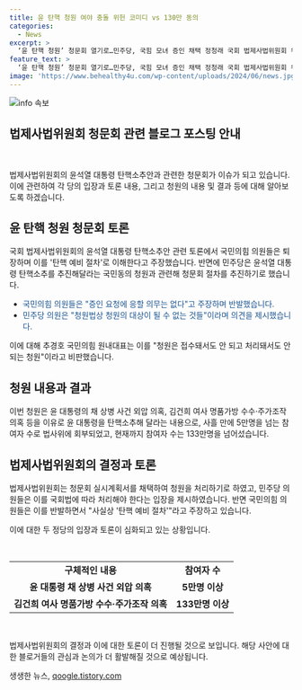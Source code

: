 ```yaml
---
title: 윤 탄핵 청원 여야 충돌 위헌 코미디 vs 130만 동의
categories:
  - News
excerpt: >
  ‘윤 탄핵 청원’ 청문회 열기로…민주당, 국힘 모녀 증인 채택 정청래 국회 법제사법위원회 위원장은 국민의힘 의원들이 퇴장한 가운데 윤석열 대통령 탄핵 소추안 즉각 발의 요청에 관한 청원 관련 청문회 실시계획서 채택 건을 처리했다. 청문회는 19일과 26일 두 차례에 걸쳐 열리며, 김건희 여사 모녀를 증인으로 채택했다. 국민의힘은 이를 탄핵 예비 절차라고 주장하며 증인 요청에 응할 의무는 없다고 반발했다. 하지만 민주당은 국회법에 따라 처리하여 청문회 실시 계획서 채택 표결을 강행했다. 133만명이 넘는 국민들이 참여한 ‘윤 대통령 탄핵소추’ 청원은 사흘 만에 5만명을 넘겨 법사위에 회부됐다.
feature_text: >
  ‘윤 탄핵 청원’ 청문회 열기로…민주당, 국힘 모녀 증인 채택 정청래 국회 법제사법위원회 위원장은 국민의힘 의원들이 퇴장한 가운데 윤석열 대통령 탄핵 소추안 즉각 발의 요청에 관한 청원 관련 청문회 실시계획서 채택 건을 처리했다. 청문회는 19일과 26일 두 차례에 걸쳐 열리며, 김건희 여사 모녀를 증인으로 채택했다. 국민의힘은 이를 탄핵 예비 절차라고 주장하며 증인 요청에 응할 의무는 없다고 반발했다. 하지만 민주당은 국회법에 따라 처리하여 청문회 실시 계획서 채택 표결을 강행했다. 133만명이 넘는 국민들이 참여한 ‘윤 대통령 탄핵소추’ 청원은 사흘 만에 5만명을 넘겨 법사위에 회부됐다.
image: 'https://www.behealthy4u.com/wp-content/uploads/2024/06/news.jpg'
---
```


<p><img src="https://www.behealthy4u.com/wp-content/uploads/2024/06/news.jpg" alt="info 속보" /></p>

<h2 data-ke-size="size26">법제사법위원회 청문회 관련 블로그 포스팅 안내</h2>

<p data-ke-size="size16">&nbsp;</p>

<p>법제사법위원회의 윤석열 대통령 탄핵소추안과 관련한 청문회가 이슈가 되고 있습니다. 이에 관련하여 각 당의 입장과 토론 내용, 그리고 청원의 내용 및 결과 등에 대해 알아보도록 하겠습니다.</p>

<h2 data-ke-size="size24">윤 탄핵 청원 청문회 토론</h2>

<p>국회 법제사법위원회의 윤석열 대통령 탄핵소추안 관련 토론에서 국민의힘 의원들은 퇴장하며 이를 '탄핵 예비 절차'로 이해한다고 주장했습니다. 반면에 민주당은 윤석열 대통령 탄핵소추를 추진해달라는 국민동의 청원과 관련해 청문회 절차를 추진하기로 했습니다.</p>

<ul>
  <li><span style="color: #1a5490;">국민의힘 의원들은 &quot;증인 요청에 응할 의무는 없다&quot;고 주장하며 반발했습니다.</span></li>
  <li><span style="color: #1a5490;">민주당 의원은 &quot;청원법상 청원의 대상이 될 수 없는 것들&quot;이라며 의견을 제시했습니다.</span></li>
</ul>

<p>이에 대해 추경호 국민의힘 원내대표는 이를 "청원은 접수돼서도 안 되고 처리돼서도 안 되는 청원"이라고 비판했습니다.</p>

<h2 data-ke-size="size24">청원 내용과 결과</h2>

<p>이번 청원은 윤 대통령의 채 상병 사건 외압 의혹, 김건희 여사 명품가방 수수·주가조작 의혹 등을 이유로 윤 대통령을 탄핵소추해 달라는 내용으로, 사흘 만에 5만명을 넘는 참여자 수로 법사위에 회부되었고, 현재까지 참여자 수는 133만명을 넘어섰습니다.</p>

<h2 data-ke-size="size24">법제사법위원회의 결정과 토론</h2>

<p>법제사법위원회는 청문회 실시계획서를 채택하여 청원을 처리하기로 하였고, 민주당 의원들은 이를 국회법에 따라 처리해야 한다는 입장을 제시하였습니다. 반면 국민의힘 의원들은 이를 반발하면서 "사실상 '탄핵 예비 절차'"라고 주장하고 있습니다.</p>

<p>이에 대한 두 정당의 입장과 토론이 심화되고 있는 상황입니다.</p>

<p data-ke-size="size16">&nbsp;</p>

<table>
  <tbody>
    <tr>
      <td style="text-align: center; height: 17px;"><b>구체적인 내용</b></td>
      <td style="text-align: center; height: 17px;"><b>참여자 수</b></td>
    </tr>
    <tr>
      <td style="text-align: center; height: 17px;"><b>윤 대통령 채 상병 사건 외압 의혹</b></td>
      <td style="text-align: center; height: 17px;"><b>5만명 이상</b></td>
    </tr>
    <tr>
      <td style="text-align: center; height: 17px;"><b>김건희 여사 명품가방 수수·주가조작 의혹</b></td>
      <td style="text-align: center; height: 17px;"><b>133만명 이상</b></td>
    </tr>
  </tbody>
</table>

<p data-ke-size="size16">&nbsp;</p>

<p>법제사법위원회의 결정과 이에 대한 토론이 더 진행될 것으로 보입니다. 해당 사안에 대한 블로거들의 관심과 논의가 더 활발해질 것으로 예상됩니다.</p>
생생한 뉴스, <a href="https://qoogle.tistory.com" rel="dofollow">qoogle.tistory.com</a>


